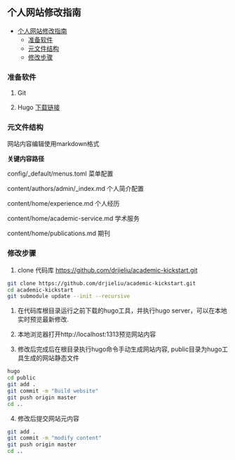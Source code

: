 ## 个人网站修改指南

- [个人网站修改指南](#个人网站修改指南)
  - [准备软件](#准备软件)
  - [元文件结构](#元文件结构)
  - [修改步骤](#修改步骤)

### 准备软件

1. Git

2. Hugo [下载链接](https://github.com/gohugoio/hugo/releases/download/v0.74.3/hugo_extended_0.74.3_Windows-64bit.zip)

### 元文件结构
网站内容编辑使用markdown格式

**关键内容路径**

config/_default/menus.toml 菜单配置

content/authors/admin/_index.md 个人简介配置

content/home/experience.md 个人经历

content/home/academic-service.md 学术服务

content/home/publications.md 期刊

### 修改步骤
1. clone 代码库 https://github.com/drjieliu/academic-kickstart.git

```bash
git clone https://github.com/drjieliu/academic-kickstart.git
cd academic-kickstart
git submodule update --init --recursive
```

1. 在代码库根目录运行之前下载的hugo工具，并执行hugo server，可以在本地实时预览最新修改.

2. 本地浏览器打开http://localhost:1313预览网站内容

3. 修改后完成后在根目录执行hugo命令手动生成网站内容, public目录为hugo工具生成的网站静态文件
```bash
hugo
cd public
git add .
git commit -m "Build website"
git push origin master
cd ..
```

4. 修改后提交网站元内容
```bash
git add .
git commit -m "modify content"
git push origin master
cd ..
```